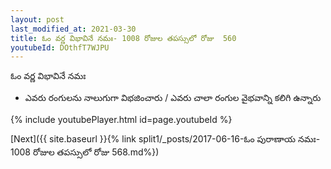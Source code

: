 ```yaml
---
layout: post
last_modified_at: 2021-03-30
title: ఓం వర్ణ విభావినే నమః- 1008 రోజుల తపస్సులో రోజు  560
youtubeId: DOthfT7WJPU
---
```

 
 
 ఓం వర్ణ విభావినే నమః  
 
 -  ఎవరు రంగులను నాలుగుగా విభజించారు / ఎవరు చాలా రంగుల వైభవాన్ని కలిగి ఉన్నారు 
 
  
 
  
 
 
 
 
 
 


{% include youtubePlayer.html id=page.youtubeId %}
 
[Next]({{ site.baseurl }}{% link  split1/_posts/2017-06-16-ఓం పురాణాయ నమః- 1008 రోజుల తపస్సులో రోజు  568.md%})
 
